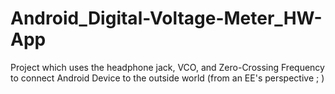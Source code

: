 # Android_Digital-Voltage-Meter_HW-App
Project which uses the headphone jack, VCO, and Zero-Crossing Frequency to connect Android Device to the outside world (from an EE's perspective ; )
